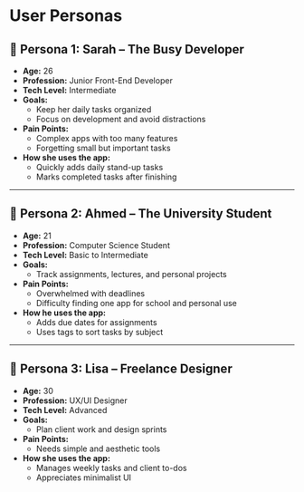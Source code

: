 # User Personas

## 🎯 Persona 1: Sarah – The Busy Developer
- **Age:** 26
- **Profession:** Junior Front-End Developer
- **Tech Level:** Intermediate
- **Goals:**
  - Keep her daily tasks organized
  - Focus on development and avoid distractions
- **Pain Points:**
  - Complex apps with too many features
  - Forgetting small but important tasks
- **How she uses the app:**
  - Quickly adds daily stand-up tasks
  - Marks completed tasks after finishing

---

## 🎯 Persona 2: Ahmed – The University Student
- **Age:** 21
- **Profession:** Computer Science Student
- **Tech Level:** Basic to Intermediate
- **Goals:**
  - Track assignments, lectures, and personal projects
- **Pain Points:**
  - Overwhelmed with deadlines
  - Difficulty finding one app for school and personal use
- **How he uses the app:**
  - Adds due dates for assignments
  - Uses tags to sort tasks by subject

---

## 🎯 Persona 3: Lisa – Freelance Designer
- **Age:** 30
- **Profession:** UX/UI Designer
- **Tech Level:** Advanced
- **Goals:**
  - Plan client work and design sprints
- **Pain Points:**
  - Needs simple and aesthetic tools
- **How she uses the app:**
  - Manages weekly tasks and client to-dos
  - Appreciates minimalist UI
